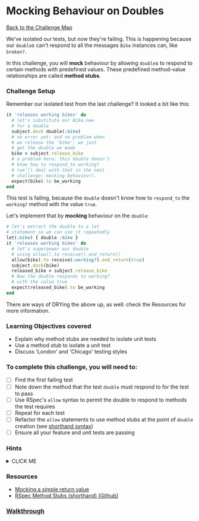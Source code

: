 # Mocking Behaviour on Doubles

[Back to the Challenge Map](0_challenge_map.md)

We've isolated our tests, but now they're failing. This is happening because our `double`s can't respond to all the messages `Bike` instances can, like `broken?`.

In this challenge, you will **mock** behaviour by allowing `double`s to respond to certain methods with predefined values. These predefined method-value relationships are called **method stubs**.

### Challenge Setup

Remember our isolated test from the last challenge? It looked a bit like this:

```ruby
it 'releases working bikes' do
  # let's substitute our Bike.new
  # for a double
  subject.dock double(:bike)
  # no error yet: and no problem when
  # we release the 'bike': we just
  # get the double we made
  bike = subject.release_bike
  # a problem here: this double doesn't
  # know how to respond_to working?
  # (we'll deal with that in the next
  # challenge: mocking behaviour).
  expect(bike).to be_working
end
```

This test is failing, because the `double` doesn't know how to `respond_to` the `working?` method with the value `true`.

Let's implement that by **mocking** behaviour on the `double`:

```ruby
# let's extract the double to a let
# statement so we can use it repeatedly
let(:bike) { double :bike }
it 'releases working bikes' do
  # let's superpower our double
  # using allow().to receive().and_return()
  allow(bike).to receive(:working?).and_return(true)
  subject.dock(bike)
  released_bike = subject.release_bike
  # Now the double responds to working?
  # with the value true
  expect(released_bike).to be_working
end
```

There are ways of DRYing the above up, as well: check the Resources for more information.

### Learning Objectives covered
- Explain why method stubs are needed to isolate unit tests
- Use a method stub to isolate a unit test
- Discuss 'London' and 'Chicago' testing styles

### To complete this challenge, you will need to:

- [ ] Find the first failing test
- [ ] Note down the method that the test `double` must respond to for the test to pass
- [ ] Use RSpec's `allow` syntax to permit the double to respond to methods the test requires
- [ ] Repeat for each test
- [ ] Refactor the `allow` statements to use method stubs at the point of `double` creation (see [shorthand syntax](https://github.com/rspec/rspec-mocks#method-stubs))
- [ ] Ensure all your feature and unit tests are passing

### Hints

<details><summary>CLICK ME</summary>
  <li>Everything you need to solve this challenge step is in the materials above. Take some time before you start to make sure you understand exactly why your tests are currently failing.</li>
</details>

### Resources
- [Mocking a simple return value](https://www.relishapp.com/rspec/rspec-mocks/v/2-14/docs/method-stubs/allow-with-a-simple-return-value)
- [RSpec Method Stubs (shorthand) (Github)](https://github.com/rspec/rspec-mocks#method-stubs)

### [Walkthrough](walkthroughs/20.md)
